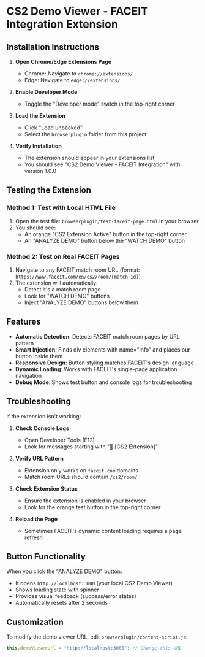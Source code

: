 # CS2 Demo Viewer - FACEIT Integration Extension

## Installation Instructions

1. **Open Chrome/Edge Extensions Page**

   - Chrome: Navigate to `chrome://extensions/`
   - Edge: Navigate to `edge://extensions/`

2. **Enable Developer Mode**

   - Toggle the "Developer mode" switch in the top-right corner

3. **Load the Extension**

   - Click "Load unpacked"
   - Select the `browserplugin` folder from this project

4. **Verify Installation**
   - The extension should appear in your extensions list
   - You should see "CS2 Demo Viewer - FACEIT Integration" with version 1.0.0

## Testing the Extension

### Method 1: Test with Local HTML File

1. Open the test file: `browserplugin/test-faceit-page.html` in your browser
2. You should see:
   - An orange "CS2 Extension Active" button in the top-right corner
   - An "ANALYZE DEMO" button below the "WATCH DEMO" button

### Method 2: Test on Real FACEIT Pages

1. Navigate to any FACEIT match room URL (format: `https://www.faceit.com/en/cs2/room/[match-id]`)
2. The extension will automatically:
   - Detect it's a match room page
   - Look for "WATCH DEMO" buttons
   - Inject "ANALYZE DEMO" buttons below them

## Features

- **Automatic Detection**: Detects FACEIT match room pages by URL pattern
- **Smart Injection**: Finds div elements with name="info" and places our button inside them
- **Responsive Design**: Button styling matches FACEIT's design language
- **Dynamic Loading**: Works with FACEIT's single-page application navigation
- **Debug Mode**: Shows test button and console logs for troubleshooting

## Troubleshooting

If the extension isn't working:

1. **Check Console Logs**

   - Open Developer Tools (F12)
   - Look for messages starting with "🔧 [CS2 Extension]"

2. **Verify URL Pattern**

   - Extension only works on `faceit.com` domains
   - Match room URLs should contain `/cs2/room/`

3. **Check Extension Status**

   - Ensure the extension is enabled in your browser
   - Look for the orange test button in the top-right corner

4. **Reload the Page**
   - Sometimes FACEIT's dynamic content loading requires a page refresh

## Button Functionality

When you click the "ANALYZE DEMO" button:

- It opens `http://localhost:3000` (your local CS2 Demo Viewer)
- Shows loading state with spinner
- Provides visual feedback (success/error states)
- Automatically resets after 2 seconds

## Customization

To modify the demo viewer URL, edit `browserplugin/content-script.js`:

```javascript
this.demoViewerUrl = "http://localhost:3000"; // Change this URL
```
